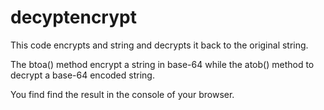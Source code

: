 # decyptencrypt

This code encrypts and string and decrypts it back to the original string.

The btoa() method encrypt a string in base-64 while the atob() method to decrypt a base-64 encoded string.

You find find the result in the console of your browser.
